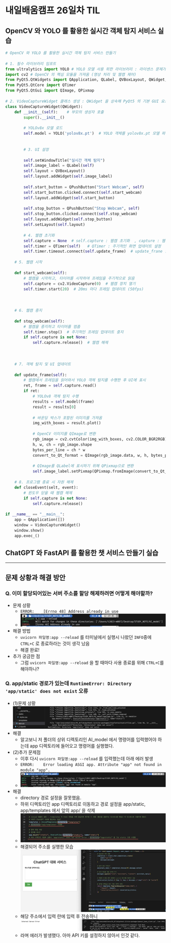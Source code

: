 # 내일배움캠프 26일차 TIL

## OpenCV 와 YOLO 를 활용한 실시간 객체 탐지 서비스 실습

```py
# OpenCV 와 YOLO 를 활용한 실시간 객체 탐지 서비스 만들기

# 1. 필수 라이브러리 임포트
from ultralytics import YOLO # YOLO 모델 사용 위한 라이브러리 : 라이센스 문제가 있을 수 있어 사용에 주의
import cv2 # OpenCV 의 핵심 모듈을 가져옴 (영상 처리 및 웹캠 제어)
from PyQt5.QtWidgets import QApplication, QLabel, QVBoxLayout, QWidget, QPushButton 
from PyQt5.QtCore import QTimer
from PyQt5.QtGui import QImage, QPixmap

# 2. VideoCaptureWidget 클래스 생성 : QWidget 을 상속해 PyQt5 의 기본 GUI 요소 사용
class VideoCaptureWidget(QWidget):
    def __init__(self):    # 부모의 생성자 호출
        super().__init__()
        
        # YOLOv8x 모델 로드 
        self.model = YOLO('yolov8x.pt')  # YOLO 객체를 yolov8x.pt 모델 파일로 초기화


        # 3. UI 설정
        
        self.setWindowTitle("실시간 객체 탐지")
        self.image_label = QLabel(self)
        self.layout = QVBoxLayout()
        self.layout.addWidget(self.image_label)

        self.start_button = QPushButton("Start Webcam", self)
        self.start_button.clicked.connect(self.start_webcam)
        self.layout.addWidget(self.start_button)

        self.stop_button = QPushButton("Stop Webcam", self)
        self.stop_button.clicked.connect(self.stop_webcam)
        self.layout.addWidget(self.stop_button)
        self.setLayout(self.layout)

        # 4. 웹캠 초기화
        self.capture = None  # self.capture : 웹캠 초기화  , capture : 웹캠 객체를 저장할 변수
        self.timer = QTimer(self)   # QTimer : 주기적인 화면 업데이트 설정
        self.timer.timeout.connect(self.update_frame)  # update_frane 함수와 연결
        
    # 5. 웹캠 시작
        
    def start_webcam(self):
        # 웹캠을 시작하고, 타이머를 시작하여 프레임을 주기적으로 읽음
        self.capture = cv2.VideoCapture(0)  # 웹캠 장치 열기
        self.timer.start(20)  # 20ms 마다 프레임 업데이트 (50fps)
        
        
        
    # 6. 웹캠 중지
    
    def stop_webcam(self):
        # 웹캠을 중지하고 타이머를 멈춤
        self.timer.stop()  # 주기적인 프레임 업데이트 중지
        if self.capture is not None:
            self.capture.release()  # 웹캠 해제
            
            
            
    # 7. 객체 탐지 및 UI 업데이트
    
    def update_frame(self):
        # 웹캠에서 프레임을 읽어와서 YOLO 객체 탐지를 수행한 후 UI에 표시
        ret, frame = self.capture.read()
        if ret:
            # YOLOv8 객체 탐지 수행
            results = self.model(frame)
            result = results[0]

            # 바운딩 박스가 포함된 이미지를 가져옴
            img_with_boxes = result.plot()

            # OpenCV 이미지를 QImage로 변환
            rgb_image = cv2.cvtColor(img_with_boxes, cv2.COLOR_BGR2RGB)
            h, w, ch = rgb_image.shape
            bytes_per_line = ch * w
            convert_to_Qt_format = QImage(rgb_image.data, w, h, bytes_per_line, QImage.Format_RGB888)

            # QImage를 QLabel에 표시하기 위해 QPixmap으로 변환
            self.image_label.setPixmap(QPixmap.fromImage(convert_to_Qt_format))
    
    # 8. 프로그램 종료 시 자원 해제
    def closeEvent(selt, event):
        # 윈도우 닫을 때 웹캠 해제
        if self.capture is not None:
            self.capture.release()
            
if __name__ == "__main__":
    app = QApplication([])
    window = VideoCaptureWidget()
    window.show()
    app.exec_()
```

## ChatGPT 와 FastAPI 를 활용한 챗 서비스 만들기 실습
--- 
## 문제 상황과 해결 방안
### Q. 이미 할당되어있는 서버 주소를 할당 해제하려면 어떻게 해야할까?
* 문제 상황
  * `ERROR:    [Errno 48] Address already in use`
  * ![](/img/241105_address_error.png)
* 해결 방법
  * `uvicorn 파일명:app --reload` 를 터미널에서 실행시 나왔던 `INFO`중에 `CTRL+C` 로 종료하라는 것이 생각 났음
  * 해결 완료!
* 추가 궁금한 점
  * 그럼 `uvicorn 파일명:app --reload` 을 할 때마다 사용 종료를 위해 `CTRL+C`를 해야하나?


### Q. app/static 경로가 있는데 `RuntimeError: Directory 'app/static' does not exist` 오류
* (1)문제 상황![](/img/241105_error.png)
* 해결 
  * 알고보니 저 폴더의 상위 디렉토리인 AI_model 에서 명령어를 입력했어야 하는데 app 디렉토리에 들어오고 명령어를 실행했다.
* (2)추가 문제점
  * 이후 다시 `uvicorn 파일명:app --reload` 를 입력했는데 아래 에러 발생
  * `ERROR:    Error loading ASGI app. Attribute "app" not found in module "app".`
  * ![](/img/241105_apperror.png)
* 해결 
  * directory 경로 설정을 잘못했음.
  * 하위 디렉토리인 app 디렉토리로 이동하고 경로 설정을 app/static, app/templates 에서 앞의 app/ 을 삭제
  * ![](/img/241105_errorsolve.png)
  * 해결되어 주소를 실행한 모습![](/img/241105_chatgpt.png)
  * 해당 주소에서 입력 란에 입력 후 전송하니 ![](/img/241105_chatgpterror.png)
  * 라며 에러가 발생했다. 아마 API 키를 설정하지 않아서 인것 같다.

